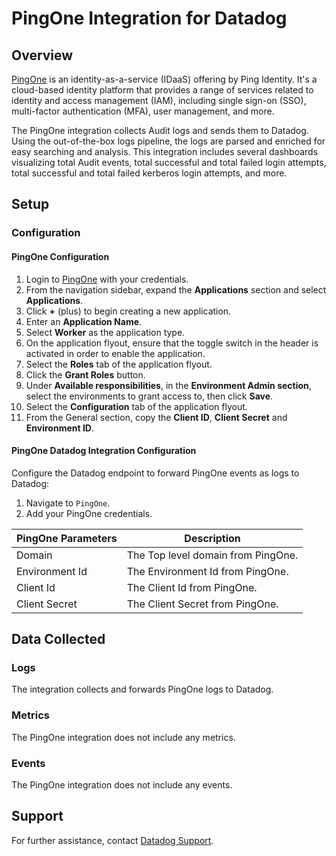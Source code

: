 # PingOne Integration for Datadog

## Overview

[PingOne][1] is an identity-as-a-service (IDaaS) offering by Ping Identity. It's a cloud-based identity platform that provides a range of services related to identity and access management (IAM), including single sign-on (SSO), multi-factor authentication (MFA), user management, and more.

The PingOne integration collects Audit logs and sends them to Datadog. Using the out-of-the-box logs pipeline, the logs are parsed and enriched for easy searching and analysis. This integration includes several dashboards visualizing total Audit events, total successful and total failed login attempts, total successful and total failed kerberos login attempts, and more.

## Setup

### Configuration

#### PingOne Configuration

1. Login to [PingOne][2] with your credentials.
2. From the navigation sidebar, expand the **Applications** section and select **Applications**.
3. Click **+** (plus) to begin creating a new application.
4. Enter an **Application Name**.
5. Select **Worker** as the application type.
6. On the application flyout, ensure that the toggle switch in the header is activated in order to enable the application.
7. Select the **Roles** tab of the application flyout.
8. Click the **Grant Roles** button.
9. Under **Available responsibilities**, in the **Environment Admin section**, select the environments to grant access to, then click **Save**.
10. Select the **Configuration** tab of the application flyout.
11. From the General section, copy the **Client ID**, **Client Secret** and **Environment ID**.

#### PingOne Datadog Integration Configuration

Configure the Datadog endpoint to forward PingOne events as logs to Datadog:

1. Navigate to `PingOne`.
2. Add your PingOne credentials.

| PingOne Parameters | Description                                                                |
| ----------------------------- | -------------------------------------------------------------------------- |
| Domain                          | The Top level domain from PingOne.                                        |
| Environment Id                  | The Environment Id from PingOne.                                        |
| Client Id                       | The Client Id from PingOne.                                           |
| Client Secret                   | The Client Secret from PingOne.                                        |

## Data Collected

### Logs

The integration collects and forwards PingOne logs to Datadog.

### Metrics

The PingOne integration does not include any metrics.

### Events

The PingOne integration does not include any events.

## Support

For further assistance, contact [Datadog Support][3].

[1]: https://www.pingidentity.com/en.html
[2]: https://www.pingidentity.com/bin/ping/signOnLink
[3]: https://docs.datadoghq.com/help/
